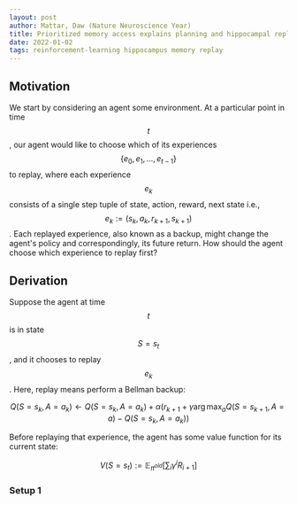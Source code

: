 ```yaml
---
layout: post
author: Mattar, Daw (Nature Neuroscience Year)
title: Prioritized memory access explains planning and hippocampal replay
date: 2022-01-02
tags: reinforcement-learning hippocampus memory replay
---
```


## Motivation

We start by considering an agent some environment. At a particular point in time $$t$$, our agent would 
like to choose which of its experiences $$\{e_0, e_1, ..., e_{t-1}\}$$ to replay, where each experience
$$e_k$$ consists of a single step tuple of state, action, reward, next state i.e.,
$$ e_k := (s_k, a_k, r_{k+1}, s_{k+1})$$. Each replayed experience, also known as a backup, might change the
agent's policy and correspondingly, its future return. How should the agent choose which experience to replay
first?

## Derivation

Suppose the agent at time $$t$$ is in state $$S = s_t$$, and it chooses to replay $$e_k$$. Here, replay
means perform a Bellman backup:

$$Q(S = s_k, A = a_k) \leftarrow Q(S = s_k, A = a_k) + \alpha \Big(r_{k+1} + \gamma \arg \max_a Q (S = s_{k+1}, A = a) - Q(S = s_k, A = a_k) )$$

Before replaying that experience, the agent has some value function for its current state:

$$V(S = s_t) := \mathbb{E}_{\pi^{old}}[\sum_i \gamma^i R_{i+1}] $$


### Setup 1

